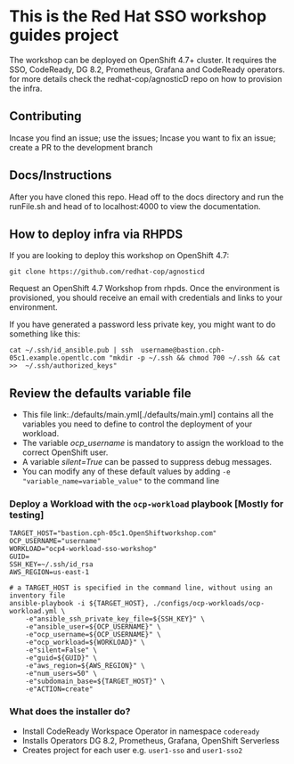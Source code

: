 # This is the Red Hat SSO workshop guides project

The workshop can be deployed on OpenShift 4.7+ cluster. 
It requires the SSO, CodeReady, DG 8.2, Prometheus, Grafana and CodeReady operators. for more details check the redhat-cop/agnosticD repo on how to provision the infra.

## Contributing
Incase you find an issue; use the issues; 
Incase you want to fix an issue; create a PR to the development branch

## Docs/Instructions
After you have cloned this repo. Head off to the docs directory and run the runFile.sh and head of to localhost:4000 to view the documentation.

## How to deploy infra via RHPDS
If you are looking to deploy this workshop on OpenShift 4.7:

```
git clone https://github.com/redhat-cop/agnosticd
```

Request an OpenShift 4.7 Workshop from rhpds. Once the environment is provisioned, you should receive an email with credentials and links to your environment.

If you have generated a password less private key, you might want to do something like this:

```
cat ~/.ssh/id_ansible.pub | ssh  username@bastion.cph-05c1.example.opentlc.com "mkdir -p ~/.ssh && chmod 700 ~/.ssh && cat >>  ~/.ssh/authorized_keys"
```

## Review the defaults variable file

* This file link:./defaults/main.yml[./defaults/main.yml] contains all the variables you need to define to control the deployment of your workload.
* The variable *ocp_username* is mandatory to assign the workload to the correct OpenShift user.
* A variable *silent=True* can be passed to suppress debug messages.
* You can modify any of these default values by adding `-e "variable_name=variable_value"` to the command line

### Deploy a Workload with the `ocp-workload` playbook [Mostly for testing]

```
TARGET_HOST="bastion.cph-05c1.OpenShiftworkshop.com"
OCP_USERNAME="username"
WORKLOAD="ocp4-workload-sso-workshop"
GUID=
SSH_KEY=~/.ssh/id_rsa
AWS_REGION=us-east-1

# a TARGET_HOST is specified in the command line, without using an inventory file
ansible-playbook -i ${TARGET_HOST}, ./configs/ocp-workloads/ocp-workload.yml \
    -e"ansible_ssh_private_key_file=${SSH_KEY}" \
    -e"ansible_user=${OCP_USERNAME}" \
    -e"ocp_username=${OCP_USERNAME}" \
    -e"ocp_workload=${WORKLOAD}" \
    -e"silent=False" \
    -e"guid=${GUID}" \
    -e"aws_region=${AWS_REGION}" \
    -e"num_users=50" \
    -e"subdomain_base=${TARGET_HOST}" \
    -e"ACTION=create"

```

### What does the installer do? 
- Install CodeReady Workspace Operator in namespace `codeready`
- Installs Operators DG 8.2, Prometheus, Grafana, OpenShift Serverless
- Creates project for each user e.g. `user1-sso` and `user1-sso2`